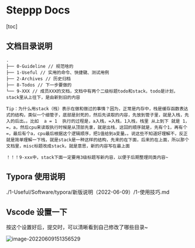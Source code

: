 # Steppp Docs

[toc]

## 文档目录说明

```
.
├── 0-Guideline // 规范啥的
├── 1-Useful // 实用的命令、快捷键、测试用例
├── 2-Archives // 历史归档
├── 8-Todos // 下一步要做的
└── 9-XXX // 成员XXX的文档，文档中有两个二级标题todo和stack，todo是计划，stack里从上往下，是由新到旧的内容

Tip：为什么用stack（栈）表示在做和做过的事情？因为，正常是内存中，栈是缓存函数表达式的结构，类似一个细管子，底部是封死的，然后先读取的内容，先放到管子里，就是入栈，先入的后出。。比如  a = 1  执行的过程是，a入栈，=入栈，1入栈，栈里 从上到下 就是 1，=，a，然后cpu来读取执行时候是从顶部先拿，就是出栈，这回的顺序就是，先有个1，再有个=，最后有个a，cpu最后根据这个逻辑顺序，把1值给到a变量。。说这些不知道好理解不，反正就是简单理解一下栈，就是stack是一种这样的结构，先来的在下面，后来的在上面，所以那个文档里，misc标题改成stack，就是意思，新的内容写在最上面

！！！9-xxx中，stack下面一定要用3级标题写新内容，以便于后期整理同类内容~
```

## Typora 使用说明

./1-Useful/Software/typora/新版说明（2022-06-09）/1-使用技巧.md

## Vscode 设置一下

按这个设置好后，提交时，可以清晰看到自己修改了哪些目录~

![image-20220609151356529](https://raw.githubusercontent.com/vacrain/typora_img/main/2022/2022-06-09_15-13-56_image-20220609151356529.png)
